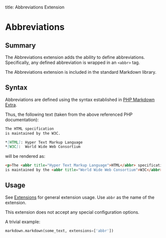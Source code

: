 title: Abbreviations Extension

Abbreviations
=============

Summary
-------

The Abbreviations extension adds the ability to define abbreviations.
Specifically, any defined abbreviation is wrapped in  an `<abbr>` tag.

The Abbreviations extension is included in the standard Markdown library.

Syntax
------

Abbreviations are defined using the syntax established in
[PHP Markdown Extra][php].

[php]: http://www.michelf.com/projects/php-markdown/extra/#abbr

Thus, the following text (taken from the above referenced PHP documentation):

```md
The HTML specification
is maintained by the W3C.

*[HTML]: Hyper Text Markup Language
*[W3C]:  World Wide Web Consortium
```

will be rendered as:

```html
<p>The <abbr title="Hyper Text Markup Language">HTML</abbr> specification
is maintained by the <abbr title="World Wide Web Consortium">W3C</abbr>.</p>
```

Usage
-----

See [Extensions](index.md) for general extension usage. Use `abbr` as the name
of the extension.

This extension does not accept any special configuration options.

A trivial example:

```python
markdown.markdown(some_text, extensions=['abbr'])
```
